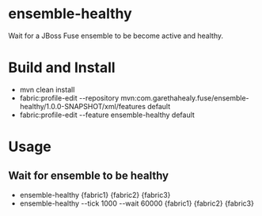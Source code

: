 # ensemble-healthy
Wait for a JBoss Fuse ensemble to be become active and healthy.

# Build and Install
- mvn clean install
- fabric:profile-edit --repository mvn:com.garethahealy.fuse/ensemble-healthy/1.0.0-SNAPSHOT/xml/features default
- fabric:profile-edit --feature ensemble-healthy default

# Usage
## Wait for ensemble to be healthy
- ensemble-healthy {fabric1} {fabric2} {fabric3}
- ensemble-healthy --tick 1000 --wait 60000 {fabric1} {fabric2} {fabric3}
